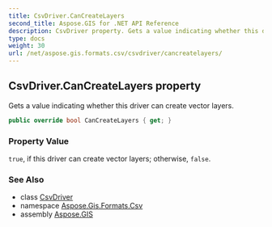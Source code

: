 ```yaml
---
title: CsvDriver.CanCreateLayers
second_title: Aspose.GIS for .NET API Reference
description: CsvDriver property. Gets a value indicating whether this driver can create vector layers.
type: docs
weight: 30
url: /net/aspose.gis.formats.csv/csvdriver/cancreatelayers/
---
```

## CsvDriver.CanCreateLayers property

Gets a value indicating whether this driver can create vector layers.

```csharp
public override bool CanCreateLayers { get; }
```

### Property Value

`true`, if this driver can create vector layers; otherwise, `false`.

### See Also

* class [CsvDriver](../)
* namespace [Aspose.Gis.Formats.Csv](../../csvdriver/)
* assembly [Aspose.GIS](../../../)


